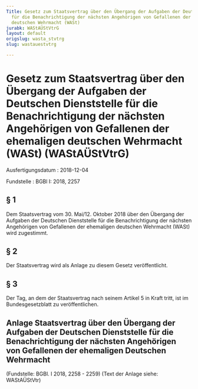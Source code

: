 ```yaml
---
Title: Gesetz zum Staatsvertrag über den Übergang der Aufgaben der Deutschen Dienststelle
  für die Benachrichtigung der nächsten Angehörigen von Gefallenen der ehemaligen
  deutschen Wehrmacht (WASt)
jurabk: WAStAÜStVtrG
layout: default
origslug: wasta_stvtrg
slug: wastauestvtrg

---
```


# Gesetz zum Staatsvertrag über den Übergang der Aufgaben der Deutschen Dienststelle für die Benachrichtigung der nächsten Angehörigen von Gefallenen der ehemaligen deutschen Wehrmacht (WASt) (WAStAÜStVtrG)

Ausfertigungsdatum
:   2018-12-04

Fundstelle
:   BGBl I: 2018, 2257


## § 1

Dem Staatsvertrag vom 30. Mai/12. Oktober 2018 über den Übergang der Aufgaben der Deutschen Dienststelle für die Benachrichtigung der nächsten Angehörigen von Gefallenen der ehemaligen deutschen Wehrmacht (WASt) wird zugestimmt.


## § 2

Der Staatsvertrag wird als Anlage zu diesem Gesetz veröffentlicht.


## § 3

Der Tag, an dem der Staatsvertrag nach seinem Artikel 5 in Kraft tritt, ist im Bundesgesetzblatt zu veröffentlichen.


## Anlage Staatsvertrag über den Übergang der Aufgaben der Deutschen Dienststelle für die Benachrichtigung der nächsten Angehörigen von Gefallenen der ehemaligen Deutschen Wehrmacht

(Fundstelle: BGBl. I 2018, 2258 - 2259)
(Text der Anlage siehe: WAStAÜStVtr)

